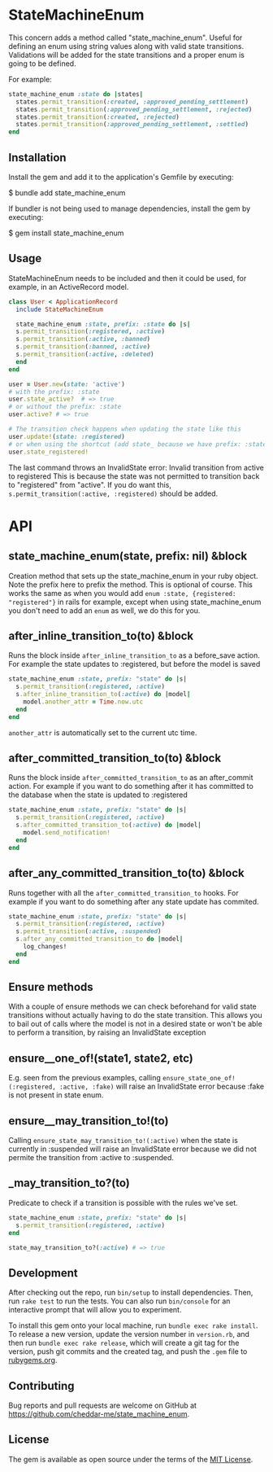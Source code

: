 # StateMachineEnum

This concern adds a method called "state_machine_enum".
Useful for defining an enum using string values along with valid state transitions.
Validations will be added for the state transitions and a proper enum is going to be defined.

For example:
```ruby
state_machine_enum :state do |states|
  states.permit_transition(:created, :approved_pending_settlement)
  states.permit_transition(:approved_pending_settlement, :rejected)
  states.permit_transition(:created, :rejected)
  states.permit_transition(:approved_pending_settlement, :settled)
end
```

## Installation

Install the gem and add it to the application's Gemfile by executing:

  $ bundle add state_machine_enum

If bundler is not being used to manage dependencies, install the gem by executing:

  $ gem install state_machine_enum

## Usage

StateMachineEnum needs to be included and then it could be used, for example, in an ActiveRecord model.

```ruby
class User < ApplicationRecord
  include StateMachineEnum

  state_machine_enum :state, prefix: :state do |s|
  s.permit_transition(:registered, :active)
  s.permit_transition(:active, :banned)
  s.permit_transition(:banned, :active)
  s.permit_transition(:active, :deleted)
  end
end

user = User.new(state: 'active')
# with the prefix: :state
user.state_active?  # => true
# or without the prefix: :state
user.active? # => true

# The transition check happens when updating the state like this
user.update!(state: :registered)
# or when using the shortcut (add state_ because we have prefix: :state above)
user.state_registered!
```
The last command throws an InvalidState error: Invalid transition from active to registered
This is because the state was not permitted to transition back to "registered" from "active".
If you do want this, `s.permit_transition(:active, :registered)` should be added.

# API

## state_machine_enum(state, prefix: nil) &block
Creation method that sets up the state_machine_enum in your ruby object.
Note the prefix here to prefix the method. This is optional of course.
This works the same as when you would add `enum :state, {registered: "registered"}` in rails for example, except when using state_machine_enum
you don't need to add an `enum` as well, we do this for you.

## after_inline_transition_to(to) &block
Runs the block inside `after_inline_transition_to` as a before_save action.
For example the state updates to :registered, but before the model is saved

```ruby
state_machine_enum :state, prefix: "state" do |s|
  s.permit_transition(:registered, :active)
  s.after_inline_transition_to(:active) do |model|
    model.another_attr = Time.now.utc
  end
end
```

`another_attr` is automatically set to the current utc time.

## after_committed_transition_to(to) &block
Runs the block inside `after_committed_transition_to` as an after_commit action.
For example if you want to do something after it has committed to the database when the state is
updated to :registered

```ruby
state_machine_enum :state, prefix: "state" do |s|
  s.permit_transition(:registered, :active)
  s.after_committed_transition_to(:active) do |model|
    model.send_notification!
  end
end
```

## after_any_committed_transition_to(to) &block
Runs together with all the `after_committed_transition_to` hooks.
For example if you want to do something after any state update has commited.

```ruby
state_machine_enum :state, prefix: "state" do |s|
  s.permit_transition(:registered, :active)
  s.permit_transition(:active, :suspended)
  s.after_any_committed_transition_to do |model|
    log_changes!
  end
end
```

## Ensure methods
With a couple of ensure methods we can check beforehand for valid state transitions without actually having to do the state transition.
This allows you to bail out of calls where the model is not in a desired state or won't be able to perform a transition, by raising an InvalidState exception

## ensure_<attribute>_one_of!(state1, state2, etc)
E.g. seen from the previous examples, calling `ensure_state_one_of!(:registered, :active, :fake)`
will raise an InvalidState error because :fake is not present in state enum.

## ensure_<attribute>_may_transition_to!(to)
Calling `ensure_state_may_transition_to!(:active)` when the state is currently in :suspended
will raise an InvalidState error because we did not permite the transition from :active to :suspended.

## <attribute>_may_transition_to?(to)
Predicate to check if a transition is possible with the rules we've set.

```ruby
state_machine_enum :state, prefix: "state" do |s|
  s.permit_transition(:registered, :active)
end

state_may_transition_to?(:active) # => true
```

## Development

After checking out the repo, run `bin/setup` to install dependencies. Then, run `rake test` to run the tests.
You can also run `bin/console` for an interactive prompt that will allow you to experiment.

To install this gem onto your local machine, run `bundle exec rake install`.
To release a new version, update the version number in `version.rb`, and then run `bundle exec rake release`,
which will create a git tag for the version, push git commits and the created tag, and push the `.gem` file to [rubygems.org](https://rubygems.org).

## Contributing

Bug reports and pull requests are welcome on GitHub at https://github.com/cheddar-me/state_machine_enum.

## License

The gem is available as open source under the terms of the [MIT License](https://opensource.org/licenses/MIT).

